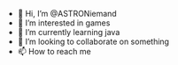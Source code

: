 - 👋 Hi, I’m @ASTRONiemand
- 👀 I’m interested in games 
- 🌱 I’m currently learning java
- 💞️ I’m looking to collaborate on something
- 📫 How to reach me 

<!---
ASTRONiemand/ASTRONiemand is a ✨ special ✨ repository because its `README.md` (this file) appears on your GitHub profile.
You can click the Preview link to take a look at your changes.
--->
